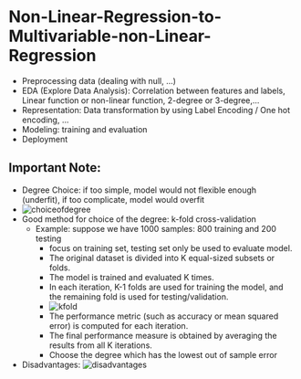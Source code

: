 # Non-Linear-Regression-to-Multivariable-non-Linear-Regression
- Preprocessing data (dealing with null, ...)
- EDA (Explore Data Analysis): Correlation between features and labels, Linear function or non-linear function, 2-degree or 3-degree,...
- Representation: Data transformation by using Label Encoding / One hot encoding, ...
- Modeling: training and evaluation
- Deployment
## Important Note:
- Degree Choice: if too simple, model would not flexible enough (underfit), if too complicate, model would overfit
- ![choiceofdegree](https://drive.google.com/uc?export=view&id=1RF7FuCVyqebv3is16rPLQ0S6AahrkOec)
- Good method for choice of the degree: k-fold cross-validation
  + Example: suppose we have 1000 samples: 800 training and 200 testing
    * focus on training set, testing set only be used to evaluate model.
    * The original dataset is divided into K equal-sized subsets or folds.
    * The model is trained and evaluated K times.
    * In each iteration, K-1 folds are used for training the model, and the remaining fold is used for testing/validation.
    * ![kfold](https://miro.medium.com/v2/resize:fit:1200/1*AAwIlHM8TpAVe4l2FihNUQ.png)
    * The performance metric (such as accuracy or mean squared error) is computed for each iteration.
    * The final performance measure is obtained by averaging the results from all K iterations.
    * Choose the degree which has the lowest out of sample error
- Disadvantages: ![disadvantages](https://drive.google.com/uc?export=view&id=1Lz6QfXP0ZPYSo550ABAccfigy-nPHfiv)
   
